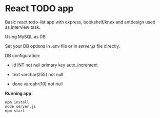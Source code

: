 # React TODO app

Basic react todo-list app with express, bookshelf/knex and antdesign used as interview task.

Using MySQL as DB.

Set your DB options in .env file or in *server.js* file directly.

DB configuration:

* id INT not null primary key auto_increment

* text varchar(255) not null

* done varcahr(10) not null

**Running app:**

```
npm install
node server.js
npm start
```


